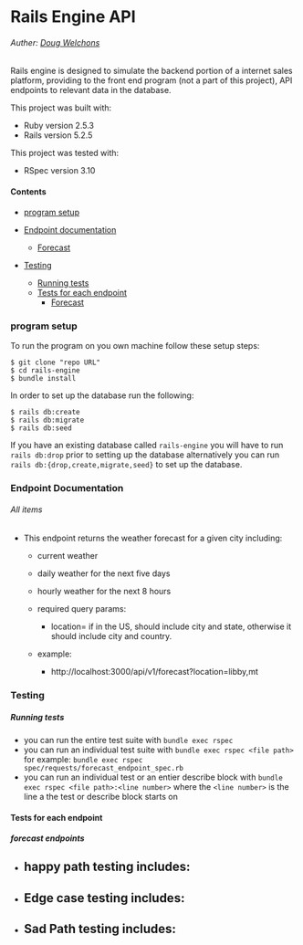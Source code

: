 # Rails Engine API

###### Auther: [Doug Welchons](https://github.com/DougWelchons)


Rails engine is designed to simulate the backend portion of a internet sales platform,
providing to the front end program (not a part of this project), API endpoints to relevant data in the database.


This project was built with:
* Ruby version 2.5.3
* Rails version 5.2.5

This project was tested with:
* RSpec version 3.10

#### Contents
- [program setup](#program-setup)
- [Endpoint documentation](#endpoint-documentation)
  - [Forecast](#forecast-items)

- [Testing](#testing)
  - [Running tests](#running-tests)
  - [Tests for each endpoint](#tests-for-each-endpont)
    - [Forecast](#forecast-endpoints)

### program setup
To run the program on you own machine follow these setup steps:
```
$ git clone "repo URL"
$ cd rails-engine
$ bundle install
```

In order to set up the database run the following:
```
$ rails db:create
$ rails db:migrate
$ rails db:seed
```
If you have an existing database called `rails-engine` you will have to run `rails db:drop` prior to setting up the database
alternatively you can run `rails db:{drop,create,migrate,seed}` to set up the database.

### Endpoint Documentation
###### All items
- This endpoint returns the weather forecast for a given city including:
  - current weather
  - daily weather for the next five days
  - hourly weather for the next 8 hours

  - required query params:
    - location=<location> if in the US, <location> should include city and state, otherwise it should include city and country.
  - example:
    - http://localhost:3000/api/v1/forecast?location=libby,mt




### Testing
##### Running tests
- you can run the entire test suite with `bundle exec rspec`
- you can run an individual test suite with `bundle exec rspec <file path>` for example: `bundle exec rspec spec/requests/forecast_endpoint_spec.rb`
- you can run an individual test or an entier describe block with `bundle exec rspec <file path>:<line number>` where the `<line number>` is the line a the test or describe block starts on


#### Tests for each endpoint
##### forecast endpoints
- happy path testing includes:
  -
- Edge case testing includes:
  -
- Sad Path testing includes:
  -
